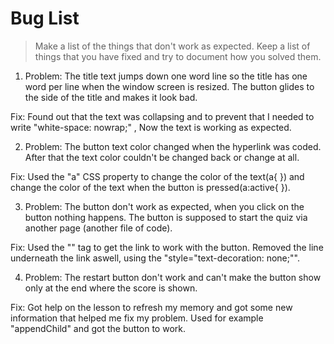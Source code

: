 # Bug List

> Make a list of the things that don't work as expected. Keep a list of things that you have fixed and try to document how you solved them.

1. Problem: The title text jumps down one word line so the title has one word per line when the window screen is resized. The button glides to the side of the title and makes it look bad. 

Fix: Found out that the text was collapsing and to prevent that I needed to write "white-space: nowrap;" , Now the text is working as expected.

2. Problem: The button text color changed when the hyperlink was coded. After that the text color couldn't be changed back or change at all.

Fix: Used the "a" CSS property to change the color of the text(a{ }) and change the color of the text when the button is pressed(a:active{ }).

3. Problem: The button don't work as expected, when you click on the button nothing happens. The button is supposed to start the quiz via another page (another file of code).

Fix: Used the "<a>" tag to get the link to work with the button. Removed the line underneath the link aswell, using the "style="text-decoration: none;"".

4. Problem: The restart button don't work and can't make the button show only at the end where the score is shown.

Fix: Got help on the lesson to refresh my memory and got some new information that helped me fix my problem. Used for example "appendChild" and got the button to work.